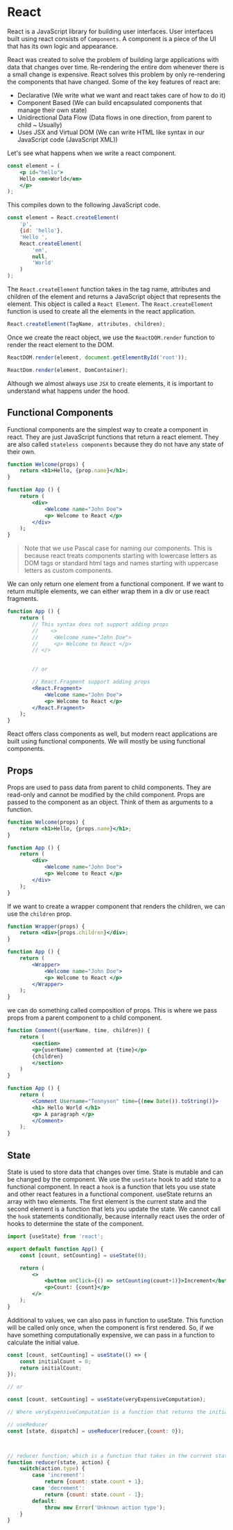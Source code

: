 # React

React is a JavaScript library for building user interfaces. User interfaces built using react consists of `Components`. A component is a piece of the UI that has its own logic and appearance.

React was created to solve the problem of building large applications with data that changes over time. Re-rendering the entire dom whenever there is a small change is expensive. React solves this problem by only re-rendering the components that have changed. Some of the key features of react are:

- Declarative (We write what we want and react takes care of how to do it)
- Component Based (We can build encapsulated components that manage their own state)
- Unidirectional Data Flow (Data flows in one direction, from parent to child ~ Usually)
- Uses JSX and Virtual DOM (We can write HTML like syntax in our JavaScript code (JavaScript XML))

Let's see what happens when we write a react component.

```jsx
const element = (
    <p id="hello">
    Hello <em>World</em>
    </p>
);
```
This compiles down to the following JavaScript code.

```js
const element = React.createElement(
    'p',
    {id: 'hello'},
    'Hello ',
    React.createElement(
        'em',
        null,
        'World'
    )
);
```

The `React.createElement` function takes in the tag name, attributes and children of the element and returns a JavaScript object that represents the element. This object is called a `React Element`. The `React.createElement` function is used to create all the elements in the react application.

```js
React.createElement(TagName, attributes, children);
```

Once we create the react object, we use the `ReactDOM.render` function to render the react element to the DOM.

```js
ReactDOM.render(element, document.getElementById('root'));
```

```js
ReactDom.render(element, DomContainer);
```

Although we almost always use `JSX` to create elements, it is important to understand what happens under the hood.

## Functional Components

Functional components are the simplest way to create a component in react. They are just JavaScript functions that return a react element. They are also called `stateless components` because they do not have any state of their own.

```jsx
function Welcome(props) {
    return <h1>Hello, {prop.name}</h1>;
}

function App () {
    return (
        <div>
            <Welcome name="John Doe">
            <p> Welcome to React </p>
        </div>
    );
}
```

> Note that we use Pascal case for naming our components. This is because react treats components starting with lowercase letters as DOM tags or standard html tags and names starting with uppercase letters as custom components.

We can only return one element from a functional component. If we want to return multiple elements, we can either wrap them in a div or use react fragments.

```jsx
function App () {
    return (
        // This syntax does not support adding props 
        //    <>
        //     <Welcome name="John Doe">
        //     <p> Welcome to React </p>
        // </>

        
        // or

        // React.Fragment support adding props
        <React.Fragment>
            <Welcome name="John Doe">
            <p> Welcome to React </p>
        </React.Fragment>
    );
}
```

React offers class components as well, but modern react applications are built using functional components. We will mostly be using functional components.

## Props

Props are used to pass data from parent to child components. They are read-only and cannot be modified by the child component. Props are passed to the component as an object. Think of them as arguments to a function.

```jsx
function Welcome(props) {
    return <h1>Hello, {props.name}</h1>;
}

function App () {
    return (
        <div>
            <Welcome name="John Doe">
            <p> Welcome to React </p>
        </div>
    );
}
```

If we want to create a wrapper component that renders the children, we can use the `children` prop.

```jsx
function Wrapper(props) {
    return <div>{props.children}</div>;
}

function App () {
    return (
        <Wrapper>
            <Welcome name="John Doe">
            <p> Welcome to React </p>
        </Wrapper>
    );
}
```

we can do something called composition of props. This is where we pass props from a parent component to a child component.

```jsx
function Comment({userName, time, children}) {
    return (
        <section>
        <p>{userName} commented at {time}</p>
        {children}
        </section>
    )
}

function App () {
    return (
        <Comment Username="Tennyson" time={(new Date()).toString()}>
        <h1> Hello World </h1>
        <p> A paragraph </p>
        </Comment>
    );
}
```

## State

State is used to store data that changes over time. State is mutable and can be changed by the component. We use the `useState` hook to add state to a functional component. In react a `hook` is a function that lets you use state and other react features in a functional component. useState returns an array with two elements. The first element is the current state and the second element is a function that lets you update the state. We cannot call the `hook` statements conditionally, because internally react uses the order of hooks to determine the state of the component.

```jsx
import {useState} from 'react';

export default function App() {
    const [count, setCounting] = useState(0);

    return (
        <>
            <button onClick={() => setCounting(count+1)}>Increment</button>
            <p>Count: {count}</p>
        </>
    );
}
```

Additional to values, we can also pass in function to useState. This function will be called only once, when the component is first rendered. So, if we have something computationally expensive, we can pass in a function to calculate the initial value.

```jsx
const [count, setCounting] = useState(() => {
    const initialCount = 0;
    return initialCount;
});

// or

const [count, setCounting] = useState(veryExpensiveComputation);

// Where veryExpensiveComputation is a function that returns the initial value
```

```jsx
// useReducer
const [state, dispatch] = useReducer(reducer,{count: 0});



// reducer function; which is a function that takes in the current state and an action and returns the new state.
function reducer(state, action) {
    switch(action.type) {
        case 'increment':
            return {count: state.count + 1};
        case 'decrement':
            return {count: state.count - 1};
        default:
            throw new Error('Unknown action type');
    }
}


